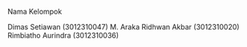 Nama Kelompok

Dimas Setiawan (3012310047)
M. Araka Ridhwan Akbar (3012310020)
Rimbiatho Aurindra (3012310036)
